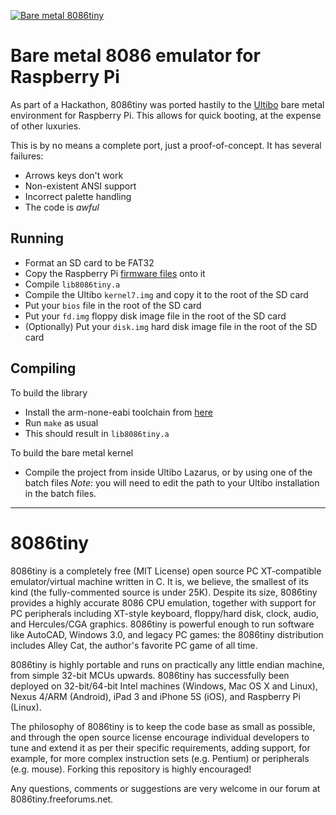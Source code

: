[![Bare metal 8086tiny](https://img.youtube.com/vi/TMNoba17FXc/0.jpg)](https://www.youtube.com/watch?v=TMNoba17FXc "Bare metal 8086tiny")

# Bare metal 8086 emulator for Raspberry Pi

As part of a Hackathon, 8086tiny was ported hastily to the [Ultibo](https://ultibo.org/) bare metal environment for Raspberry Pi.
This allows for quick booting, at the expense of other luxuries.

This is by no means a complete port, just a proof-of-concept.
It has several failures:
* Arrows keys don't work
* Non-existent ANSI support
* Incorrect palette handling
* The code is _awful_

## Running

* Format an SD card to be FAT32
* Copy the Raspberry Pi [firmware files](https://github.com/raspberrypi/firmware/tree/master/boot) onto it
* Compile `lib8086tiny.a`
* Compile the Ultibo `kernel7.img` and copy it to the root of the SD card
* Put your `bios` file in the root of the SD card
* Put your `fd.img` floppy disk image file in the root of the SD card
* (Optionally) Put your `disk.img` hard disk image file in the root of the SD card

## Compiling

To build the library
* Install the arm-none-eabi toolchain from [here](https://developer.arm.com/open-source/gnu-toolchain/gnu-rm/downloads)
* Run `make` as usual
* This should result in `lib8086tiny.a`

To build the bare metal kernel
* Compile the project from inside Ultibo Lazarus, or by using one of the batch files
*Note*: you will need to edit the path to your Ultibo installation in the batch files.

---

8086tiny
========

8086tiny is a completely free (MIT License) open source PC XT-compatible emulator/virtual machine written in C. It is, we believe, the smallest of its kind (the fully-commented source is under 25K). Despite its size, 8086tiny provides a highly accurate 8086 CPU emulation, together with support for PC peripherals including XT-style keyboard, floppy/hard disk, clock, audio, and Hercules/CGA graphics. 8086tiny is powerful enough to run software like AutoCAD, Windows 3.0, and legacy PC games: the 8086tiny distribution includes Alley Cat, the author's favorite PC game of all time.

8086tiny is highly portable and runs on practically any little endian machine, from simple 32-bit MCUs upwards. 8086tiny has successfully been deployed on 32-bit/64-bit Intel machines (Windows, Mac OS X and Linux), Nexus 4/ARM (Android), iPad 3 and iPhone 5S (iOS), and Raspberry Pi (Linux).

The philosophy of 8086tiny is to keep the code base as small as possible, and through the open source license encourage individual developers to tune and extend it as per their specific requirements, adding support, for example, for more complex instruction sets (e.g. Pentium) or peripherals (e.g. mouse). Forking this repository is highly encouraged!

Any questions, comments or suggestions are very welcome in our forum at 8086tiny.freeforums.net.
